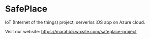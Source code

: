 # SafePlace
IoT (Internet of the things) project, serverlss iOS app on Azure cloud.


Visit our website: https://marahb5.wixsite.com/safeplace-project
